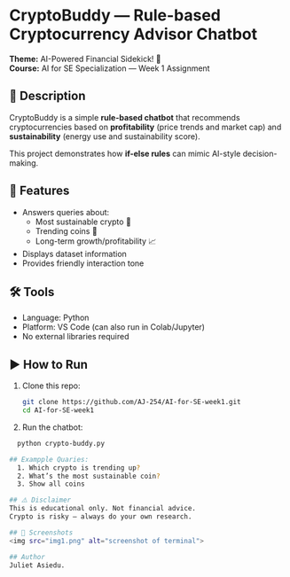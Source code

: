 # CryptoBuddy — Rule-based Cryptocurrency Advisor Chatbot

**Theme:** AI-Powered Financial Sidekick! 🌟  
**Course:** AI for SE Specialization — Week 1 Assignment  

## 📌 Description
CryptoBuddy is a simple **rule-based chatbot** that recommends cryptocurrencies based on **profitability** (price trends and market cap) and **sustainability** (energy use and sustainability score).  

This project demonstrates how **if-else rules** can mimic AI-style decision-making.  

## 🚀 Features
- Answers queries about:
  - Most sustainable crypto 🌱  
  - Trending coins 🚀  
  - Long-term growth/profitability 📈  
- Displays dataset information  
- Provides friendly interaction tone  

## 🛠️ Tools
- Language: Python  
- Platform: VS Code (can also run in Colab/Jupyter)  
- No external libraries required  

## ▶️ How to Run
1. Clone this repo:
   ```bash
   git clone https://github.com/AJ-254/AI-for-SE-week1.git
   cd AI-for-SE-week1

2. Run the chatbot:
  ```bash
    python crypto-buddy.py

## Exampple Quaries:
    1. Which crypto is trending up?
    2. What’s the most sustainable coin?
    3. Show all coins

## ⚠️ Disclaimer
This is educational only. Not financial advice.
Crypto is risky — always do your own research.

## 📸 Screenshots
<img src="img1.png" alt="screenshot of terminal">

## Author
Juliet Asiedu.
